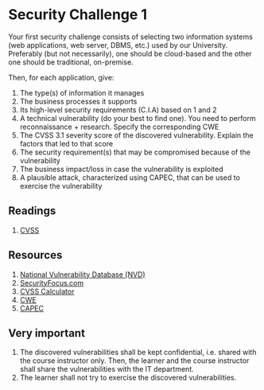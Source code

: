 # Security Challenge 1

Your first security challenge consists of selecting two information systems (web applications, web server, DBMS, etc.) used by our University. Preferably (but not necessarily), one should be cloud-based and the other one should be traditional, on-premise.

Then, for each application, give:

1. The type(s) of information it manages
2. The business processes it supports
3. Its high-level security requirements (C.I.A) based on 1 and 2
4. A technical vulnerability (do your best to find one). You need to perform reconnaissance + research. Specify the corresponding CWE
5. The CVSS 3.1 severity score of the discovered vulnerability. Explain the factors that led to that score
6. The security requirement(s) that may be compromised because of the vulnerability
7. The business impact/loss in case the vulnerability is exploited
8. A plausible attack, characterized using CAPEC, that can be used to exercise the vulnerability

## Readings
1. [CVSS](https://www.first.org/cvss/)

## Resources
1. [National Vulnerability Database (NVD)](https://nvd.nist.gov/)
2. [SecurityFocus.com](https://www.securityfocus.com)
3. [CVSS Calculator](https://nvd.nist.gov/vuln-metrics/cvss/v3-calculator)
4. [CWE](https://cwe.mitre.org/data/index.html)
5. [CAPEC](https://capec.mitre.org/data/index.html)

## Very important
1. The discovered vulnerabilities shall be kept confidential, i.e. shared with the course instructor only. Then, the learner and the course instructor shall share the vulnerabilities with the IT department.
2. The learner shall not try to exercise the discovered vulnerabilities.
